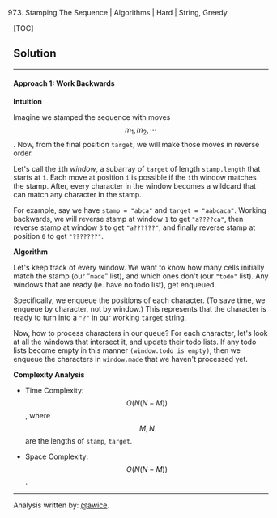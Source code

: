 973. Stamping The Sequence | Algorithms | Hard | String, Greedy

[TOC]

## Solution
---
#### Approach 1: Work Backwards

**Intuition**

Imagine we stamped the sequence with moves $$m_1, m_2, \cdots$$.  Now, from the final position `target`, we will make those moves in reverse order.  

Let's call the `i`th *window*, a subarray of `target` of length `stamp.length` that starts at `i`.  Each move at position `i` is possible if the `i`th window matches the stamp.  After, every character in the window becomes a wildcard that can match any character in the stamp.

For example, say we have `stamp = "abca"` and `target = "aabcaca"`.  Working backwards, we will reverse stamp at window `1` to get `"a????ca"`, then reverse stamp at window `3` to get `"a??????"`, and finally reverse stamp at position `0` to get `"???????"`.

**Algorithm**

Let's keep track of every window.  We want to know how many cells initially match the stamp (our "`made`" list), and which ones don't (our `"todo"` list).  Any windows that are ready (ie. have no todo list), get enqueued.

Specifically, we enqueue the positions of each character.  (To save time, we enqueue by character, not by window.)  This represents that the character is ready to turn into a `"?"` in our working `target` string.

Now, how to process characters in our queue?  For each character, let's look at all the windows that intersect it, and update their todo lists.  If any todo lists become empty in this manner `(window.todo is empty)`, then we enqueue the characters in `window.made` that we haven't processed yet.



**Complexity Analysis**

* Time Complexity:  $$O(N(N-M))$$, where $$M, N$$ are the lengths of `stamp`, `target`.

* Space Complexity:  $$O(N(N-M))$$.




---


Analysis written by: [@awice](https://leetcode.com/awice).
